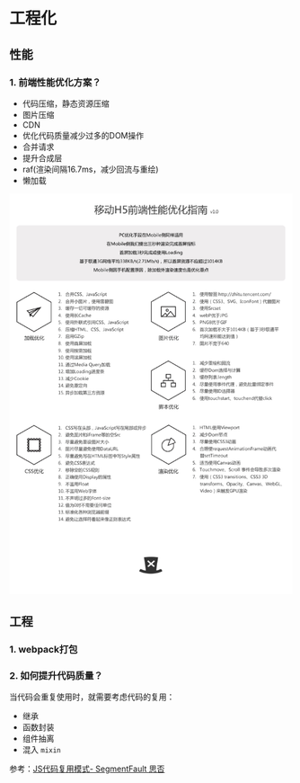 # 工程化

## 性能

### 1. 前端性能优化方案？

- 代码压缩，静态资源压缩
- 图片压缩
- CDN
- 优化代码质量减少过多的DOM操作
- 合并请求
- 提升合成层
- raf(渲染间隔16.7ms，减少回流与重绘)
- 懒加载

![h5-preference](.\images\h5-preference.png)

## 工程

### 1. webpack打包




### 2. 如何提升代码质量？

当代码会重复使用时，就需要考虑代码的复用：

- 继承
- 函数封装
- 组件抽离
- 混入 `mixin`

参考：[JS代码复用模式- SegmentFault 思否](https://segmentfault.com/a/1190000014518349)

